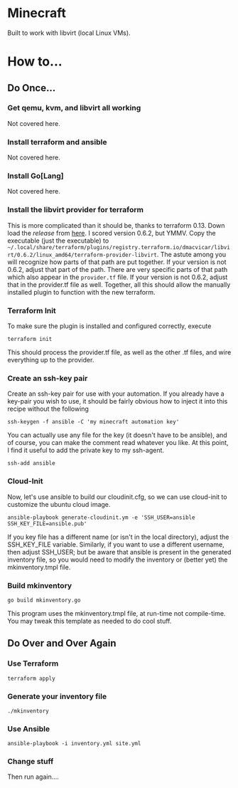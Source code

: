 # Minecraft

Built to work with libvirt (local Linux VMs).

# How to...

## Do Once...

### Get qemu, kvm, and libvirt all working

Not covered here.

### Install terraform and ansible

Not covered here.

### Install Go[Lang]

Not covered here.

### Install the libvirt provider for terraform

This is more complicated than it should be, thanks to terraform 0.13. Down load the _release_ from [here](https://github.com/dmacvicar/libvirt).
I scored version 0.6.2, but YMMV. Copy the executable (just the executable) to
`~/.local/share/terraform/plugins/registry.terraform.io/dmacvicar/libvirt/0.6.2/linux_amd64/terraform-provider-libvirt`.
The astute among you will recognize how parts of that path are put together.
If your version is not 0.6.2, adjust that part of the path.
There are very specific parts of that path which also appear in the `provider.tf` file.
If your version is not 0.6.2, adjust that in the provider.tf file as well.
Together, all this should allow the manually installed plugin to function with the new terraform.

### Terraform Init

To make sure the plugin is installed and configured correctly, execute

```
terraform init
```

This should process the provider.tf file, as well as the other .tf files, and wire everything up to the provider.

### Create an ssh-key pair

Create an ssh-key pair for use with your automation. If you already have a key-pair you wish to use, it should be fairly obvious how to inject it
into this recipe without the following

```
ssh-keygen -f ansible -C 'my minecraft automation key'
```

You can actually use any file for the key (it doesn't have to be ansible), and of course, you can make the comment read whatever you like.
At this point, I find it useful to add the private key to my ssh-agent.

```
ssh-add ansible
```

### Cloud-Init

Now, let's use ansible to build our cloudinit.cfg, so we can use cloud-init to customize the ubuntu cloud image.

```
ansible-playbook generate-cloudinit.ym -e 'SSH_USER=ansible SSH_KEY_FILE=ansible.pub'
```

If you key file has a different name (or isn't in the local directory), adjust the SSH_KEY_FILE variable.
Similarly, if you want to use a different username, then adjust SSH_USER;
but be aware that ansible is present in the generated inventory file, so you would need to modify the inventory or (better yet) the mkinventory.tmpl file.

### Build mkinventory

```
go build mkinventory.go
```

This program uses the mkinventory.tmpl file, at run-time not compile-time. You may tweak this template as needed to do cool stuff.

## Do Over and Over Again

### Use Terraform

```
terraform apply
```

### Generate your inventory file

```
./mkinventory
```

### Use Ansible

```
ansible-playbook -i inventory.yml site.yml
```

### Change stuff

Then run again....
